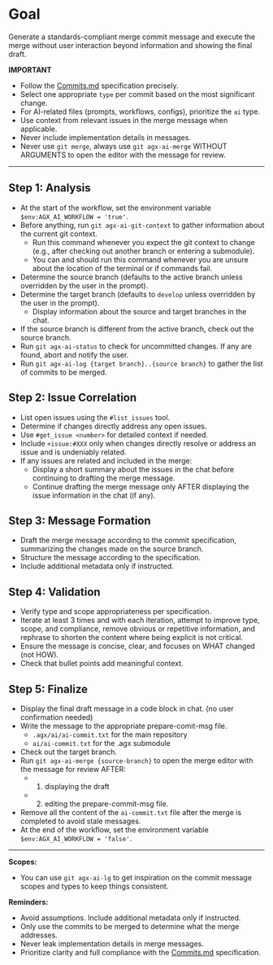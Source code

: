 # Goal
Generate a standards-compliant merge commit message and execute the merge without user interaction beyond information and showing the final draft.

**IMPORTANT**
- Follow the [Commits.md](../docs/conventions/Commits.md) specification precisely.
- Select one appropriate `type` per commit based on the most significant change.
- For AI-related files (prompts, workflows, configs), prioritize the `ai` type.
- Use context from relevant issues in the merge message when applicable.
- Never include implementation details in messages.
- Never use `git merge`, always use `git agx-ai-merge` WITHOUT ARGUMENTS to open the editor with the message for review.

---

## Step 1: Analysis
- At the start of the workflow, set the environment variable `$env:AGX_AI_WORKFLOW = 'true'`.
- Before anything, run `git agx-ai-git-context` to gather information about the current git context.
  - Run this command whenever you expect the git context to change (e.g., after checking out another branch or entering a submodule).
  - You can and should run this command whenever you are unsure about the location of the terminal or if commands fail.
- Determine the source branch (defaults to the active branch unless overridden by the user in the prompt).
- Determine the target branch (defaults to `develop` unless overridden by the user in the prompt).
  - Display information about the source and target branches in the chat.
- If the source branch is different from the active branch, check out the source branch.
- Run `git agx-ai-status` to check for uncommitted changes. If any are found, abort and notify the user.
- Run `git agx-ai-log {target branch}..{source branch}` to gather the list of commits to be merged.

## Step 2: Issue Correlation
- List open issues using the `#list_issues` tool.
- Determine if changes directly address any open issues.
- Use `#get_issue <number>` for detailed context if needed.
- Include `+issue:#XXX` only when changes directly resolve or address an issue and is undeniably related.
- If any issues are related and included in the merge:
  - Display a short summary about the issues in the chat before continuing to drafting the merge message.
  - Continue drafting the merge message only AFTER displaying the issue information in the chat (if any).

## Step 3: Message Formation
- Draft the merge message according to the commit specification, summarizing the changes made on the source branch.
- Structure the message according to the specification.
- Include additional metadata only if instructed.

## Step 4: Validation
- Verify type and scope appropriateness per specification.
- Iterate at least 3 times and with each iteration, attempt to improve type, scope, and compliance,
remove obvious or repetitive information, and rephrase to shorten the content where being explicit is not critical.
- Ensure the message is concise, clear, and focuses on WHAT changed (not HOW).
- Check that bullet points add meaningful context.

## Step 5: Finalize
- Display the final draft message in a code block in chat. (no user confirmation needed)
- Write the message to the appropriate prepare-comit-msg file.
    - `.agx/ai/ai-commit.txt` for the main repository
    - `ai/ai-commit.txt` for the .agx submodule
- Check out the target branch.
- Run `git agx-ai-merge {source-branch}` to open the merge editor with the message for review AFTER:
    - 1. displaying the draft
    - 2. editing the prepare-commit-msg file.
- Remove all the content of the `ai-commit.txt` file after the merge is completed to avoid stale messages.
- At the end of the workflow, set the environment variable `$env:AGX_AI_WORKFLOW = 'false'`.

---

**Scopes:**
- You can use `git agx-ai-lg` to get inspiration on the commit message scopes and types to keep things consistent.

**Reminders:**
- Avoid assumptions. Include additional metadata only if instructed.
- Only use the commits to be merged to determine what the merge addresses.
- Never leak implementation details in merge messages.
- Prioritize clarity and full compliance with the [Commits.md](../../.agx/docs/conventions/Commits.md) specification.

